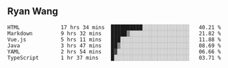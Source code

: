 ## Ryan Wang

<!--START_SECTION:waka-->

```text
HTML             17 hrs 34 mins  ██████████░░░░░░░░░░░░░░░   40.21 %
Markdown         9 hrs 32 mins   █████▒░░░░░░░░░░░░░░░░░░░   21.82 %
Vue.js           5 hrs 11 mins   ███░░░░░░░░░░░░░░░░░░░░░░   11.88 %
Java             3 hrs 47 mins   ██▒░░░░░░░░░░░░░░░░░░░░░░   08.69 %
YAML             2 hrs 54 mins   █▓░░░░░░░░░░░░░░░░░░░░░░░   06.66 %
TypeScript       1 hr 37 mins    █░░░░░░░░░░░░░░░░░░░░░░░░   03.71 %
```

<!--END_SECTION:waka-->
